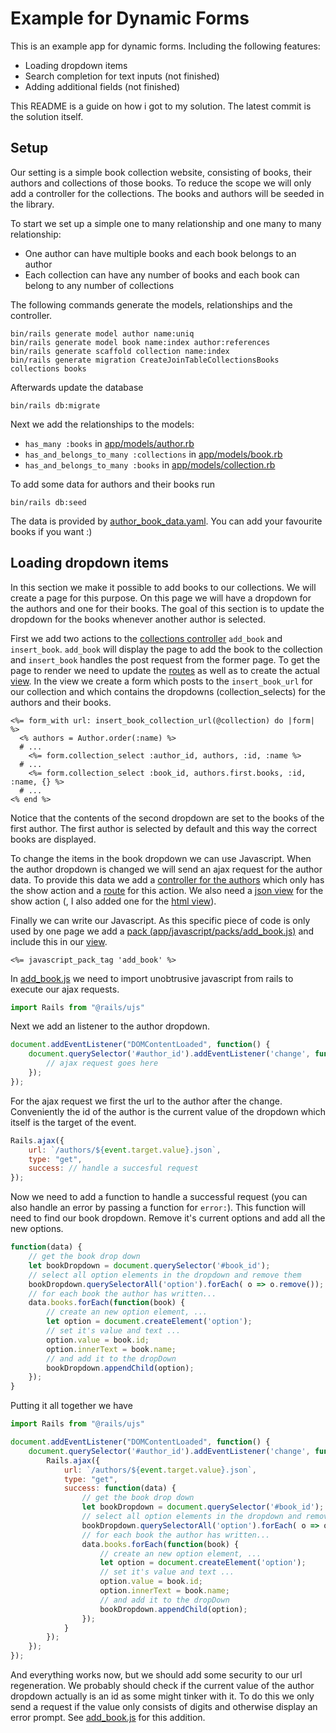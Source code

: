 # Example for Dynamic Forms
This is an example app for dynamic forms.
Including the following features:
* Loading dropdown items
* Search completion for text inputs (not finished)
* Adding additional fields (not finished)

This README is a guide on how i got to my solution.
The latest commit is the solution itself.

## Setup
Our setting is a simple book collection website, consisting of books, their authors and collections of those books.
To reduce the scope we will only add a controller for the collections.
The books and authors will be seeded in the library.

To start we set up a simple one to many relationship and one many to many relationship:
* One author can have multiple books and each book belongs to an author
* Each collection can have any number of books and each book can belong to any number of collections

The following commands generate the models, relationships and the controller.
```shell
bin/rails generate model author name:uniq
bin/rails generate model book name:index author:references
bin/rails generate scaffold collection name:index
bin/rails generate migration CreateJoinTableCollectionsBooks collections books
```
Afterwards update the database
```shell
bin/rails db:migrate
```

Next we add the relationships to the models:
* `has_many :books` in [app/models/author.rb](app/models/author.rb)
* `has_and_belongs_to_many :collections` in [app/models/book.rb](app/models/book.rb)
* `has_and_belongs_to_many :books` in [app/models/collection.rb](app/models/collection.rb)

To add some data for authors and their books run
```shell
bin/rails db:seed
```
The data is provided by [author_book_data.yaml](author_book_data.yaml).
You can add your favourite books if you want :)


## Loading dropdown items
In this section we make it possible to add books to our collections.
We will create a page for this purpose.
On this page we will have a dropdown for the authors and one for their books.
The goal of this section is to update the dropdown for the books whenever another author is selected.

First we add two actions to the [collections controller](app/controllers/collections_controller.rb) `add_book` and `insert_book`.
`add_book` will display the page to add the book to the collection and `insert_book` handles the post request from the former page.
To get the page to render we need to update the [routes](config/routes.rb) as well as to create the actual [view](app/views/collections/add_book.html.erb).
In the view we create a form which posts to the `insert_book_url` for our collection and which contains the dropdowns (collection_selects) for the authors and their books.
```erb
<%= form_with url: insert_book_collection_url(@collection) do |form| %>
  <% authors = Author.order(:name) %>
  # ...
    <%= form.collection_select :author_id, authors, :id, :name %>
  # ...
    <%= form.collection_select :book_id, authors.first.books, :id, :name, {} %>
  # ...
<% end %>
```
Notice that the contents of the second dropdown are set to the books of the first author. 
The first author is selected by default and this way the correct books are displayed.

To change the items in the book dropdown we can use Javascript. 
When the author dropdown is changed we will send an ajax request for the author data.
To provide this data we add a [controller for the authors](app/controllers/authors_controller.rb) which only has the show action and a [route](config/routes.rb) for this action. 
We also need a [json view](app/views/authors/show.json.jbuilder) for the show action (, I also added one for the [html view](app/views/authors/show.html.erb)).

Finally we can write our Javascript.
As this specific piece of code is only used by one page we add a [pack (app/javascript/packs/add_book.js)](app/javascript/packs/add_book.js) and include this in our [view](app/views/collections/add_book.html.erb).
```erb
<%= javascript_pack_tag 'add_book' %>
```

In [add_book.js](app/javascript/packs/add_book.js) we need to import unobtrusive javascript from rails to execute our ajax requests. 
```javascript
import Rails from "@rails/ujs"
```
Next we add an listener to the author dropdown.
```javascript
document.addEventListener("DOMContentLoaded", function() {
    document.querySelector('#author_id').addEventListener('change', function(event) {
        // ajax request goes here
    });
});
```
For the ajax request we first the url to the author after the change. 
Conveniently the id of the author is the current value of the dropdown which itself is the target of the event. 
```javascript
Rails.ajax({
    url: `/authors/${event.target.value}.json`,
    type: "get",
    success: // handle a succesful request
});
```
Now we need to add a function to handle a successful request (you can also handle an error by passing a function for `error:`).
This function will need to find our book dropdown.
Remove it's current options and add all the new options.
```javascript
function(data) {
    // get the book drop down
    let bookDropdown = document.querySelector('#book_id');
    // select all option elements in the dropdown and remove them
    bookDropdown.querySelectorAll('option').forEach( o => o.remove());
    // for each book the author has written...
    data.books.forEach(function(book) {
        // create an new option element, ...
        let option = document.createElement('option');
        // set it's value and text ...
        option.value = book.id;
        option.innerText = book.name;
        // and add it to the dropDown
        bookDropdown.appendChild(option);
    });
}
```
Putting it all together we have
```javascript
import Rails from "@rails/ujs"

document.addEventListener("DOMContentLoaded", function() {
    document.querySelector('#author_id').addEventListener('change', function(event) {
        Rails.ajax({
            url: `/authors/${event.target.value}.json`,
            type: "get",
            success: function(data) {
                // get the book drop down
                let bookDropdown = document.querySelector('#book_id');
                // select all option elements in the dropdown and remove them
                bookDropdown.querySelectorAll('option').forEach( o => o.remove());
                // for each book the author has written...
                data.books.forEach(function(book) {
                    // create an new option element, ...
                    let option = document.createElement('option');
                    // set it's value and text ...
                    option.value = book.id;
                    option.innerText = book.name;
                    // and add it to the dropDown
                    bookDropdown.appendChild(option);
                });
            }
        });
    });
});
```

And everything works now, but we should add some security to our url regeneration.
We probably should check if the current value of the author dropdown actually is an id as some might tinker with it.
To do this we only send a request if the value only consists of digits and otherwise display an error prompt.
See [add_book.js](app/javascript/packs/add_book.js) for this addition.
